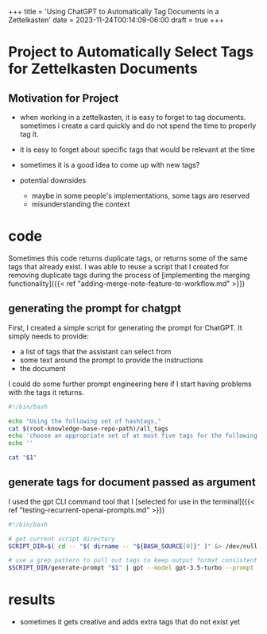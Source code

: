 +++
title = 'Using ChatGPT to Automatically Tag Documents in a Zettelkasten'
date = 2023-11-24T00:14:09-06:00
draft = true
+++

# Project to Automatically Select Tags for Zettelkasten Documents

## Motivation for Project
- when working in a zettelkasten, it is easy to forget to tag documents. sometimes i create a card quickly and do not spend the time to properly tag it.
- it is easy to forget about specific tags that would be relevant at the time
- sometimes it is a good idea to come up with new tags?

- potential downsides
  - maybe in some people's implementations, some tags are reserved
  - misunderstanding the context

# code

Sometimes this code returns duplicate tags, or returns some of the same tags that already exist.
I was able to reuse a script that I created for removing duplicate tags during the process of [implementing the merging functionality]({{< ref "adding-merge-note-feature-to-workflow.md" >}})

## generating the prompt for chatgpt
First, I created a simple script for generating the prompt for ChatGPT.
It simply needs to provide:
- a list of tags that the assistant can select from
- some text around the prompt to provide the instructions
- the document

I could do some further prompt engineering here if I start having problems with the tags it returns.

```bash
#!/bin/bash

echo "Using the following set of hashtags,"
cat $(root-knowledge-base-repo-path)/all_tags
echo 'choose an appropriate set of at most five tags for the following markdown document:'
echo ''

cat "$1"
```

## generate tags for document passed as argument

I used the gpt CLI command tool that I [selected for use in the terminal]({{< ref "testing-recurrent-openai-prompts.md" >}})

```bash
#!/bin/bash

# get current script directory
SCRIPT_DIR=$( cd -- "$( dirname -- "${BASH_SOURCE[0]}" )" &> /dev/null && pwd )

# use a grep pattern to pull out tags to keep output format consistent
$SCRIPT_DIR/generate-prompt "$1" | gpt --model gpt-3.5-turbo --prompt - | grep -Eo '#[A-Za-z]+' | sed 's/^#//g'
```

# results
- sometimes it gets creative and adds extra tags that do not exist yet
